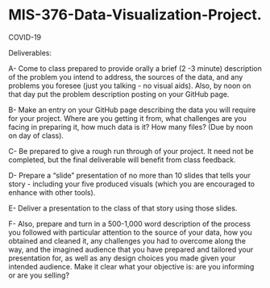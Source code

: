 # MIS-376-Data-Visualization-Project.
COVID-19 

Deliverables:

A-  Come to class prepared to provide orally a brief (2 -3 minute) description of the problem 
you intend to address, the sources of the data, and any problems you foresee (just you 
talking - no visual aids). Also, by noon on that day put the problem description posting on 
your GitHub page.

B-  Make an entry on your GitHub page describing the data you will require for your project. 
Where are you getting it from, what challenges are you facing in preparing it, how much 
data is it? How many files? (Due by noon on day of class).

C-  Be prepared to give a rough run through of your project. It need not be completed, but the 
final deliverable will benefit from class feedback.

D-  Prepare a “slide” presentation of no more than 10 slides that tells your story - including 
your five produced visuals (which you are encouraged to enhance with other tools).

E-  Deliver a presentation to the class of that story using those slides.

F-  Also, prepare and turn in a 500-1,000 word description of the process you followed with 
particular attention to the source of your data, how you obtained and cleaned it, any 
challenges you had to overcome along the way, and the imagined audience that you have 
prepared and tailored your presentation for, as well as any design choices you made given 
your intended audience. Make it clear what your objective is: are you informing or are you 
selling?
